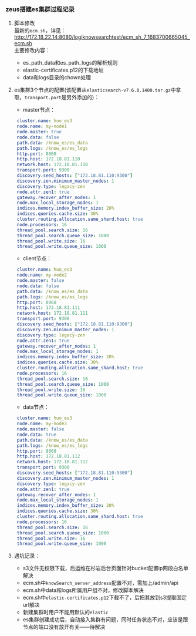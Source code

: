 ### zeus搭建es集群过程记录
1. 脚本修改   
   最新的`ecm.sh`，详见：http://172.18.22.14:8080/logiknowsearchtest/ecm_sh_7_1683700665045_ecm.sh    
   主要修改内容：
   + es_path_data和es_path_logs的解析规则
   + elastic-certificates.p12的下载地址
   + data和logs目录的chown处理
   
2. es集群3个节点的配置(该配置从`elasticsearch-v7.6.0.1400.tar.gz`中拿取，`transport.port`是另外添加的)：
   * master节点：
   ```yml
    cluster.name: huo_es3
    node.name: my-node1
    node.master: true
    node.data: false
    path.data: /know_es/es_data
    path.logs: /know_es/es_logs
    http.port: 8060
    http.host: 172.18.81.110
    network.host: 172.18.81.110
    transport.port: 9300
    discovery.seed_hosts: ["172.18.81.110:9300"]
    discovery.zen.minimum_master_nodes: 1
    discovery.type: legacy-zen
    node.attr.zen1: true
    gateway.recover_after_nodes: 1
    node.max_local_storage_nodes: 1
    indices.memory.index_buffer_size: 20%
    indices.queries.cache.size: 30%
    cluster.routing.allocation.same_shard.host: true
    node.processors: 16
    thread_pool.search.size: 16
    thread_pool.search.queue_size: 1000
    thread_pool.write.size: 16
    thread_pool.write.queue_size: 1000   
   ```
    * client节点：
   ```yml
    cluster.name: huo_es3
    node.name: my-node2
    node.master: false
    node.data: false
    path.data: /know_es/es_data
    path.logs: /know_es/es_logs
    http.port: 8060
    http.host: 172.18.81.111
    network.host: 172.18.81.111
    transport.port: 9300
    discovery.seed_hosts: ["172.18.81.110:9300"]
    discovery.zen.minimum_master_nodes: 1
    discovery.type: legacy-zen
    node.attr.zen1: true
    gateway.recover_after_nodes: 1
    node.max_local_storage_nodes: 1
    indices.memory.index_buffer_size: 20%
    indices.queries.cache.size: 30%
    cluster.routing.allocation.same_shard.host: true
    node.processors: 16
    thread_pool.search.size: 16
    thread_pool.search.queue_size: 1000
    thread_pool.write.size: 16
    thread_pool.write.queue_size: 1000   
   ```
    * data节点：
   ```yml
    cluster.name: huo_es3
    node.name: my-node3
    node.master: false
    node.data: true
    path.data: /know_es/es_data
    path.logs: /know_es/es_logs
    http.port: 8060
    http.host: 172.18.81.112
    network.host: 172.18.81.112
    transport.port: 9300
    discovery.seed_hosts: ["172.18.81.110:9300"]
    discovery.zen.minimum_master_nodes: 1
    discovery.type: legacy-zen
    node.attr.zen1: true
    gateway.recover_after_nodes: 1
    node.max_local_storage_nodes: 1
    indices.memory.index_buffer_size: 20%
    indices.queries.cache.size: 30%
    cluster.routing.allocation.same_shard.host: true
    node.processors: 16
    thread_pool.search.size: 16
    thread_pool.search.queue_size: 1000
    thread_pool.write.size: 16
    thread_pool.write.queue_size: 1000   
   ```     

3. 遇坑记录：
   + s3文件无权限下载，后运维在杉岩后台页面针对bucket配置ip网段白名单解决
   + ecm.sh中`knowSearch_server_address`配置不对，需加上/admin/api
   + ecm.sh中data和logs所属用户组不对，修改脚本解决
   + ecm.sh中`elastic-certificates.p12`下载不了，后把其放到s3提取固定url解决
   + 新建集群时用户不能用默认的`elastic`
   + es集群创建成功后，自动接入集群有问题，同时任务状态不对，应该是跟节点的端口没有放开有关——待解决